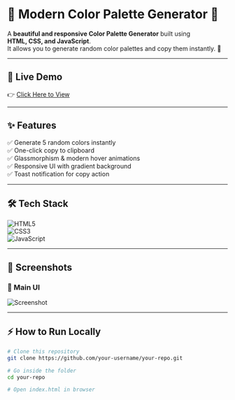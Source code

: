 # 🎨 Modern Color Palette Generator 🌟

A **beautiful and responsive Color Palette Generator** built using  
**HTML, CSS, and JavaScript**.  
It allows you to generate random color palettes and copy them instantly. 🚀  

---

## 🚀 Live Demo  
👉 [Click Here to View](https://your-username.github.io/your-repo/)  

---

## ✨ Features  
✅ Generate 5 random colors instantly  
✅ One-click copy to clipboard  
✅ Glassmorphism & modern hover animations  
✅ Responsive UI with gradient background  
✅ Toast notification for copy action  

---

## 🛠️ Tech Stack  
![HTML5](https://img.shields.io/badge/HTML5-E34F26?style=for-the-badge&logo=html5&logoColor=white)  
![CSS3](https://img.shields.io/badge/CSS3-1572B6?style=for-the-badge&logo=css3&logoColor=white)  
![JavaScript](https://img.shields.io/badge/JavaScript-F7DF1E?style=for-the-badge&logo=javascript&logoColor=black)  

---

## 📸 Screenshots  

### 📝 Main UI  
![Screenshot](https://via.placeholder.com/700x400.png?text=Color+Palette+Generator+Screenshot)  

---

## ⚡ How to Run Locally  

```bash
# Clone this repository
git clone https://github.com/your-username/your-repo.git

# Go inside the folder
cd your-repo

# Open index.html in browser
